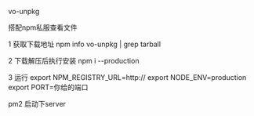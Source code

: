 vo-unpkg

搭配npm私服查看文件

1  获取下载地址
npm info vo-unpkg | grep tarball

2 下载解压后执行安装
npm i --production

3 运行
export NPM_REGISTRY_URL=http://
export NODE_ENV=production
export PORT=你给的端口

pm2 启动下server
